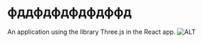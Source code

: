 # фддфдфдфдфдффд
An application using the library Three.js in the React app.
![ALT](ScreenRecorderProject9.gif)

